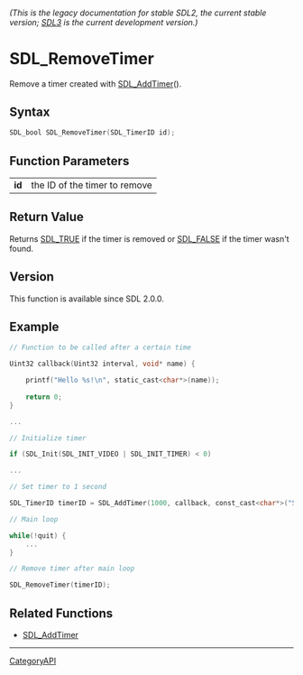 ###### (This is the legacy documentation for stable SDL2, the current stable version; [SDL3](https://wiki.libsdl.org/SDL3/) is the current development version.)
# SDL_RemoveTimer

Remove a timer created with [SDL_AddTimer](SDL_AddTimer)().

## Syntax

```c
SDL_bool SDL_RemoveTimer(SDL_TimerID id);

```

## Function Parameters

|            |                               |
| ---------- | ----------------------------- |
| **id**     | the ID of the timer to remove |

## Return Value

Returns [SDL_TRUE](SDL_TRUE) if the timer is removed or
[SDL_FALSE](SDL_FALSE) if the timer wasn't found.

## Version

This function is available since SDL 2.0.0.

## Example

```c
// Function to be called after a certain time

Uint32 callback(Uint32 interval, void* name) {

    printf("Hello %s!\n", static_cast<char*>(name));
       
    return 0;
}

...

// Initialize timer

if (SDL_Init(SDL_INIT_VIDEO | SDL_INIT_TIMER) < 0)

...

// Set timer to 1 second

SDL_TimerID timerID = SDL_AddTimer(1000, callback, const_cast<char*>("SDL"));

// Main loop

while(!quit) {
    ...
}

// Remove timer after main loop

SDL_RemoveTimer(timerID);
```

## Related Functions

* [SDL_AddTimer](SDL_AddTimer)

----
[CategoryAPI](CategoryAPI)

